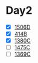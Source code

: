 # Day2

- [x] [1506D](https://codeforces.com/problemset/problem/1506/D)
- [x] [414B](https://codeforces.com/problemset/problem/414/B)
- [x] [1380C](https://codeforces.com/problemset/problem/1380/C)
- [ ] [1475C](https://codeforces.com/problemset/problem/1475/C)
- [ ] [1369C](https://codeforces.com/problemset/problem/1369/C)
